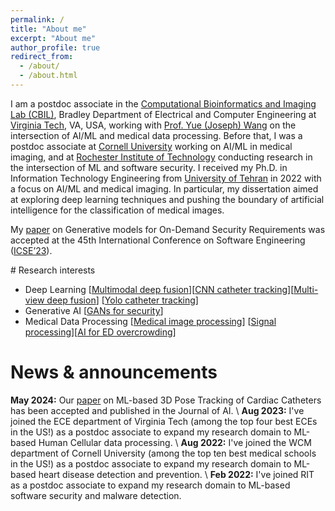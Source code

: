 ```yaml
---
permalink: /
title: "About me"
excerpt: "About me"
author_profile: true
redirect_from: 
  - /about/
  - /about.html
---
```


<style>
.kbd {
  font-size: 0.95em;
  padding: 0.1em 0.15em;
  border-radius: 0.2em;
  border: 1px solid #666;
  box-shadow: 0.15em 0.15em #aaa;
  background: white;
  text-decoration: none;
}
</style>

I am a postdoc associate in the [Computational Bioinformatics and Imaging Lab (CBIL)](https://github.com/cbil-vt), Bradley Department of Electrical and Computer Engineering at [Virginia Tech](https://ece.vt.edu/), VA, USA, working with [Prof. Yue (Joseph) Wang](https://ece.vt.edu/people/profile/wangy.html) on the intersection of AI/ML and medical data processing. Before that, I was a postdoc associate at [Cornell University](https://mosadeghlab.weebly.com) working on AI/ML in medical imaging, and at [Rochester Institute of Technology](https://mehdimirakhorli.github.io) conducting research in the intersection of ML and software security. I received my Ph.D. in Information Technology Engineering from [University of Tehran](https://dsp.ut.ac.ir) in 2022 with a focus on AI/ML and medical imaging. In particular, my dissertation aimed at exploring deep learning techniques and pushing the boundary of artificial intelligence for the classification of medical images.

My [paper](https://ieeexplore.ieee.org/document/10172729) on Generative models for On-Demand Security Requirements was accepted at the 45th International Conference on Software Engineering ([ICSE’23](https://conf.researchr.org/home/icse-2023)).

 
<!--div style="font-size: 0.95em; padding: 0.1em 0.50em; border-radius: 0.5em; border: 1px solid #0a30a270; background: #f5f6f7cf;" markdown="1">

![Announcement](/assets/images/hiclipart_announcement.png){: width="50" } <b>I'm on the academic job market for a start date of August 2024.</b> Please find my [CV](/assets/docs/Sara_Hashemi-CV-2024.pdf), [research statement](/assets/docs/Sara_Research_Statement.pdf), and [teaching statement](/assets/docs/Sara_Teaching_Statement.pdf).
</div-->

<p> </p>
# Research interests
<!--
- Program analysis \[[ArCode](https://ieeexplore.ieee.org/iel7/9426689/9426711/09426773.pdf)\]\[[Seneca](https://arxiv.org/pdf/2311.00943)\]\[[DepRes](https://arxiv.org/pdf/2108.01165)\]
- Program Synthesis \[[IPSynth](https://ieeexplore.ieee.org/iel7/9678507/9678392/09678705.pdf)\]\[[CONSTRUCT](https://arxiv.org/pdf/2308.00250)\]
- Software Security \[[SecCont](https://arxiv.org/pdf/2307.05605)\]\[[Sherlock](https://ieeexplore.ieee.org/iel7/9307608/9307628/09307656.pdf)\]
-->

- Deep Learning \[[Multimodal deep fusion](https://papers.ssrn.com/sol3/papers.cfm?abstract_id=4327543)\]\[[CNN catheter tracking](https://www.mdpi.com/2076-3417/13/13/7778)\]\[[Multi-view deep fusion](https://link.springer.com/article/10.1007/s11517-020-02154-4)\] \[[Yolo catheter tracking](https://www.mdpi.com/2673-2688/5/2/44)\]
- Generative AI \[[GANs for security](https://ieeexplore.ieee.org/abstract/document/10172729)\]
- Medical Data Processing \[[Medical image processing](https://link.springer.com/article/10.1007/s11760-019-01629-8)\] \[[Signal processing](https://journals.mums.ac.ir/article_12876.html)\]\[[AI for ED overcrowding](https://aie.ut.ac.ir/article_52919.html)\]


# News & announcements
<!--**Jan 2024:** I will be serving [USENIX'24](https://www.usenix.org/conference/usenixsecurity24) (Research track), [ECSA'24](https://conf.researchr.org/track/ecsa-2024/ecsa-2024-research-papers) (Research track), and [ICST'24](https://conf.researchr.org/track/icst-2024/icst-2024-testing-tool-demo#ICST-2024-Testing-Tools-and-Demonstration-Call-for-Papers) (Tool track) as a PC member.\\
**Dec 2023:** Our [paper](https://arxiv.org/ftp/arxiv/papers/2311/2311.00943.pdf) on sound call graph construction got accepted to [OOPSLA'24](https://2024.splashcon.org/track/splash-2024-oopsla#Call-for-Papers) reseach track.\\
**Aug 2023:** I will be serving [SANER'24](https://conf.researchr.org/track/saner-2024/saner-2024-papers) as a PC member of the Research track.\\-->

**May 2024:** Our [paper](https://www.mdpi.com/2673-2688/5/2/44) on ML-based 3D Pose Tracking of Cardiac Catheters has been accepted and published in the Journal of AI.
\\
**Aug 2023:** I've joined the ECE department of Virginia Tech (among the top four best ECEs in the US!) as a postdoc associate to expand my research domain to ML-based Human Cellular data processing.
\\
**Aug 2022:** I've joined the WCM department of Cornell University (among the top ten best medical schools in the US!) as a postdoc associate to expand my research domain to ML-based heart disease detection and prevention.
\\
**Feb 2022:** I've joined RIT as a postdoc associate to expand my research domain to ML-based software security and malware detection.


